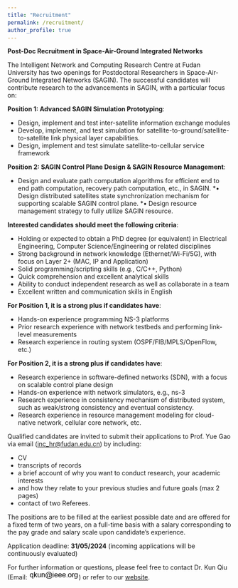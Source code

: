 ```yaml
---
title: "Recruitment"
permalink: /recruitment/
author_profile: true
---
```


**Post-Doc Recruitment in Space-Air-Ground Integrated Networks**

The Intelligent Network and Computing Research Centre at Fudan University has two openings for Postdoctoral Researchers in Space-Air-Ground Integrated Networks (SAGIN). The successful candidates will contribute research to the advancements in SAGIN, with a particular focus on:

**Position 1: Advanced SAGIN Simulation Prototyping**: 
* Design, implement and test inter-satellite information exchange modules
* Develop, implement, and test simulation for satellite-to-ground/satellite-to-satellite link physical layer capabilities. 
* Design, implement and test simulate satellite-to-cellular service framework
 
**Position 2: SAGIN Control Plane Design & SAGIN Resource Management**:
* Design and evaluate path computation algorithms for efficient end to end path computation, recovery path computation, etc., in SAGIN.
*• Design distributed satellites state synchronization mechanism for supporting scalable SAGIN control plane.
*• Design resource management strategy to fully utilize SAGIN resource.

**Interested candidates should meet the following criteria**:
* Holding or expected to obtain a PhD degree (or equivalent) in Electrical Engineering, Computer Science/Engineering or related disciplines
* Strong background in network knowledge (Ethernet/Wi-Fi/5G), with focus on Layer 2+ (MAC, IP and Application)
* Solid programming/scripting skills (e.g., C/C++, Python)
* Quick comprehension and excellent analytical skills
* Ability to conduct independent research as well as collaborate in a team
* Excellent written and communication skills in English

**For Position 1, it is a strong plus if candidates have**:
* Hands-on experience programming NS-3 platforms
* Prior research experience with network testbeds and performing link-level measurements
* Research experience in routing system (OSPF/FIB/MPLS/OpenFlow, etc.)

**For Position 2, it is a strong plus if candidates have**:
* Research experience in software-defined networks (SDN), with a focus on scalable control plane design
* Hands-on experience with network simulators, e.g., ns-3
* Research experience in consistency mechanism of distributed system, such as weak/strong consistency and eventual consistency.
* Research experience in resource management modeling for cloud-native network, cellular core network, etc.

Qualified candidates are invited to submit their applications to Prof. Yue Gao via email (inc_hr@fudan.edu.cn) by including:
* CV
* transcripts of records
* a brief account of why you want to conduct research, your academic interests
* and how they relate to your previous studies and future goals (max 2 pages)
* contact of two Referees.

The positions are to be filled at the earliest possible date and are offered for a fixed term of two years, on a full-time basis with a salary corresponding to the pay grade and salary scale upon candidate’s experience.

Application deadline: **31/05/2024** (incoming applications will be continuously evaluated)

For further information or questions, please feel free to contact Dr. Kun Qiu (Email: ![Email](https://github.com/flyfox141/flyfox141.github.io/blob/master/images/email.png?raw=true)) or refer to our [website](https://inc.fudan.edu.cn/incenglish/).
